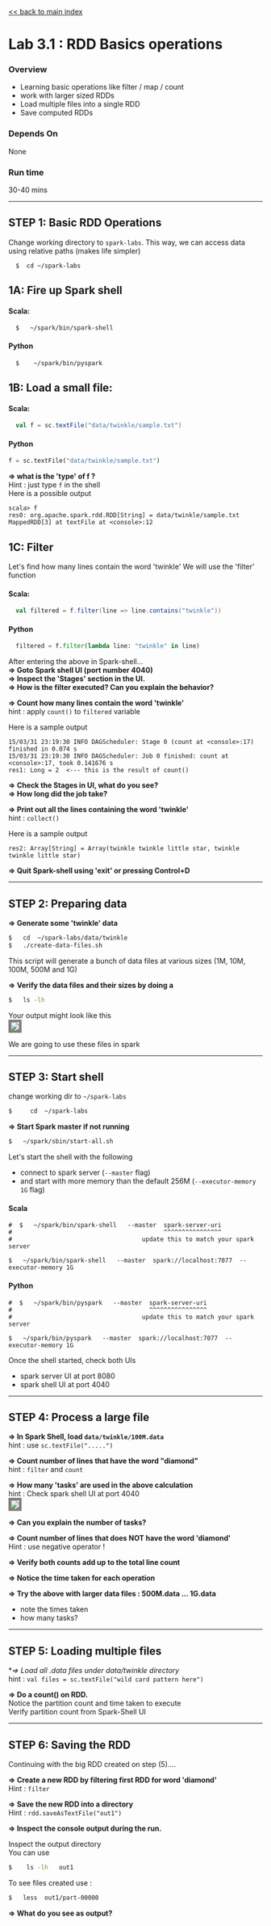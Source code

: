 [<< back to main index](../README.md) 

Lab 3.1 : RDD Basics operations
================================
### Overview
* Learning basic operations like filter / map / count
* work with larger sized RDDs
* Load multiple files into a single RDD
* Save computed RDDs

### Depends On 
None

### Run time
30-40 mins


----------------------------
STEP 1: Basic RDD Operations
----------------------------
Change working directory to `spark-labs`.  This way, we can access data using relative paths (makes life simpler)
```
  $  cd ~/spark-labs
```

## 1A: Fire up Spark shell

#### Scala:
```
  $   ~/spark/bin/spark-shell
```

#### Python
```
  $    ~/spark/bin/pyspark
```

## 1B: Load a small file:

#### Scala:
```scala
  val f = sc.textFile("data/twinkle/sample.txt")
```

#### Python
```python
f = sc.textFile("data/twinkle/sample.txt")
```

**=> what is the 'type' of f ?**  
Hint : just type `f` in the shell  
Here is a possible output
```
scala> f
res0: org.apache.spark.rdd.RDD[String] = data/twinkle/sample.txt MappedRDD[3] at textFile at <console>:12
```

## 1C: Filter
Let's find how many lines contain the word 'twinkle'
We will use the 'filter' function

#### Scala:
```scala
  val filtered = f.filter(line => line.contains("twinkle"))
```

#### Python
```python
  filtered = f.filter(lambda line: "twinkle" in line)
```

After entering the above in Spark-shell...   
**=> Goto Spark shell UI (port number 4040)**  
**=> Inspect the 'Stages' section in the UI.**  
**=> How is the filter executed? Can you explain the behavior?**  

**=> Count how many lines contain the word 'twinkle'**  
hint : apply `count()` to `filtered` variable

Here is a sample output
```
15/03/31 23:19:30 INFO DAGScheduler: Stage 0 (count at <console>:17) finished in 0.074 s
15/03/31 23:19:30 INFO DAGScheduler: Job 0 finished: count at <console>:17, took 0.141676 s
res1: Long = 2  <--- this is the result of count()
```

**=> Check the Stages in UI,  what do you see?**  
**=> How long did the job take?**

**=> Print out all the lines containing the word 'twinkle'**  
hint : `collect()`

Here is a sample output
```
res2: Array[String] = Array(twinkle twinkle little star, twinkle twinkle little star)
```

**=> Quit Spark-shell using 'exit'  or pressing  Control+D** 


-----------------------
STEP 2:  Preparing data
-----------------------
**=> Generate some 'twinkle' data** 
```bash
$   cd  ~/spark-labs/data/twinkle
$   ./create-data-files.sh
```

This script will generate a bunch of data files at various sizes (1M, 10M, 100M, 500M and 1G)

**=> Verify the data files and their sizes by doing a**  
```bash
$   ls -lh
```
Your output might look like this  
<img src="../images/3.1a.png" style="border: 5px solid grey; max-width:100%;"/>

We are going to use these files in spark


--------------------
STEP 3:  Start shell
--------------------
change working dir to   `~/spark-labs`
```bash
$     cd  ~/spark-labs
```

**=> Start Spark master if not running**  
```bash
$   ~/spark/sbin/start-all.sh
```


Let's start the shell with the following
  * connect to spark server (`--master`  flag)
  * and start with more memory than the default 256M (`--executor-memory 1G` flag)


#### Scala
```
#  $   ~/spark/bin/spark-shell   --master  spark-server-uri
#                                          ^^^^^^^^^^^^^^^^
#                                    update this to match your spark server

$   ~/spark/bin/spark-shell   --master  spark://localhost:7077  --executor-memory 1G
```


#### Python
```
#  $   ~/spark/bin/pyspark   --master  spark-server-uri
#                                      ^^^^^^^^^^^^^^^^
#                                    update this to match your spark server

$   ~/spark/bin/pyspark   --master  spark://localhost:7077  --executor-memory 1G
```

Once the shell started, check both UIs
* spark server UI at port 8080
* spark shell UI at  port 4040


-------------------------
STEP 4: Process a large file
-------------------------
**=> In Spark Shell, load `data/twinkle/100M.data`**  
hint : use   `sc.textFile(".....")`

**=> Count number of lines that have the word "diamond"**  
hint : `filter`  and `count`  

**=> How many 'tasks' are used in the above calculation**   
hint : Check spark shell UI at port 4040  
<img src="../images/3.1b.png" style="border: 5px solid grey; max-width:100%;" />

**=> Can you explain the number of tasks?**  


**=> Count number of lines that does NOT have the word 'diamond'**  
Hint : use negative operator  !

**=> Verify both counts add up to the total line count** 

**=> Notice the time taken for each operation** 

**=> Try the above with larger data files : 500M.data  ... 1G.data**  
  - note the times taken
  - how many tasks?


------------------------------
STEP 5: Loading multiple files
------------------------------
**=> Load all *.data files under  data/twinkle  directory**  
hint : `val files = sc.textFile("wild card pattern here")`

**=> Do a count() on RDD.**  
Notice the partition count and time taken to execute  
Verify partition count from Spark-Shell UI


-----------------------
STEP 6:  Saving the RDD
-----------------------
Continuing with the big RDD created on step (5)....  

**=> Create a new RDD by filtering first RDD for word 'diamond'**  
Hint : `filter`

**=> Save the new RDD into a directory**  
Hint :   `rdd.saveAsTextFile("out1")`

**=> Inspect the console output during the run.**  

Inspect the output directory  
You can use
```bash
$    ls -lh   out1
```

To see files created use :
```bash
$   less  out1/part-00000
```

**=> What do you see as output?**   